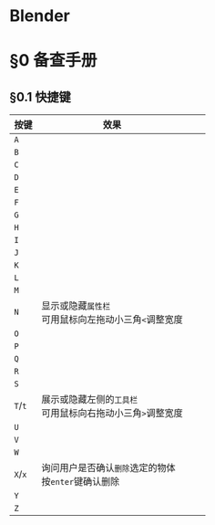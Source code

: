 # Blender

# §0 备查手册

## §0.1 快捷键

| 按键    | 效果                                                         |      |      |
| ------- | ------------------------------------------------------------ | ---- | ---- |
| `A`     |                                                              |      |      |
| `B`     |                                                              |      |      |
| `C`     |                                                              |      |      |
| `D`     |                                                              |      |      |
| `E`     |                                                              |      |      |
| `F`     |                                                              |      |      |
| `G`     |                                                              |      |      |
| `H`     |                                                              |      |      |
| `I`     |                                                              |      |      |
| `J`     |                                                              |      |      |
| `K`     |                                                              |      |      |
| `L`     |                                                              |      |      |
| `M`     |                                                              |      |      |
| `N`     | 显示或隐藏`属性栏`<br />可用鼠标向左拖动小三角`<`调整宽度    |      |      |
| `O`     |                                                              |      |      |
| `P`     |                                                              |      |      |
| `Q`     |                                                              |      |      |
| `R`     |                                                              |      |      |
| `S`     |                                                              |      |      |
| `T`/`t` | 展示或隐藏左侧的`工具栏`<br />可用鼠标向右拖动小三角`>`调整宽度 |      |      |
| `U`     |                                                              |      |      |
| `V`     |                                                              |      |      |
| `W`     |                                                              |      |      |
| `X`/`x` | 询问用户是否确认`删除`选定的物体<br />按`enter`键确认删除    |      |      |
| `Y`     |                                                              |      |      |
| `Z`     |                                                              |      |      |

